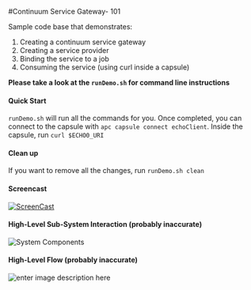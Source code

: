 #Continuum Service Gateway- 101

Sample code base that demonstrates:

1. Creating a continuum service gateway
2. Creating a service provider 
3. Binding the service to a job 
4. Consuming the service (using curl inside a capsule)

**Please take a look at the `runDemo.sh` for command line instructions**

#### Quick Start

`runDemo.sh` will run all the commands for you. Once completed, you can connect to the capsule with `apc capsule connect echoClient`. Inside the capsule, run `curl $ECHO0_URI`

#### Clean up

If you want to remove all the changes, run `runDemo.sh clean` 

#### Screencast

[![ScreenCast](http://f.cl.ly/items/0c3T1l0M042i2U2C3v3H/Image%202014-11-21%20at%209.32.16%20PM.png)](https://vimeo.com/112553715)

#### High-Level Sub-System Interaction (probably inaccurate)
![System Components](http://cl.ly/image/2E3N3w0p1n0v/Image%202014-11-21%20at%2012.18.47%20PM.png)
#### High-Level Flow  (probably inaccurate)

![enter image description here](http://bit.ly/1xZOJB4)
